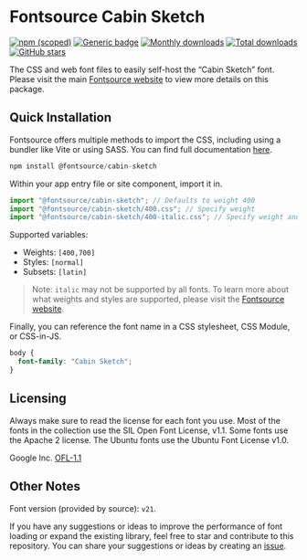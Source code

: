 # Fontsource Cabin Sketch

[![npm (scoped)](https://img.shields.io/npm/v/@fontsource/cabin-sketch?color=brightgreen)](https://www.npmjs.com/package/@fontsource/cabin-sketch) [![Generic badge](https://img.shields.io/badge/fontsource-passing-brightgreen)](https://github.com/fontsource/fontsource) [![Monthly downloads](https://badgen.net/npm/dm/@fontsource/cabin-sketch)](https://github.com/fontsource/fontsource) [![Total downloads](https://badgen.net/npm/dt/@fontsource/cabin-sketch)](https://github.com/fontsource/fontsource) [![GitHub stars](https://img.shields.io/github/stars/fontsource/fontsource.svg?style=social&label=Star)](https://github.com/fontsource/fontsource/stargazers)

The CSS and web font files to easily self-host the “Cabin Sketch” font. Please visit the main [Fontsource website](https://fontsource.org/fonts/cabin-sketch) to view more details on this package.

## Quick Installation

Fontsource offers multiple methods to import the CSS, including using a bundler like Vite or using SASS. You can find full documentation [here](https://fontsource.org/docs/getting-started/introduction).

```javascript
npm install @fontsource/cabin-sketch
```

Within your app entry file or site component, import it in.

```javascript
import "@fontsource/cabin-sketch"; // Defaults to weight 400
import "@fontsource/cabin-sketch/400.css"; // Specify weight
import "@fontsource/cabin-sketch/400-italic.css"; // Specify weight and style
```

Supported variables:
- Weights: `[400,700]`
- Styles: `[normal]`
- Subsets: `[latin]`

> Note: `italic` may not be supported by all fonts. To learn more about what weights and styles are supported, please visit the [Fontsource website](https://fontsource.org/fonts/cabin-sketch).

Finally, you can reference the font name in a CSS stylesheet, CSS Module, or CSS-in-JS.

```css
body {
  font-family: "Cabin Sketch";
}
```

## Licensing
Always make sure to read the license for each font you use. Most of the fonts in the collection use the SIL Open Font License, v1.1. Some fonts use the Apache 2 license. The Ubuntu fonts use the Ubuntu Font License v1.0.

Google Inc.
[OFL-1.1](http://scripts.sil.org/OFL)

## Other Notes
Font version (provided by source): `v21`.

If you have any suggestions or ideas to improve the performance of font loading or expand the existing library, feel free to star and contribute to this repository. You can share your suggestions or ideas by creating an [issue](https://github.com/fontsource/fontsource/issues).